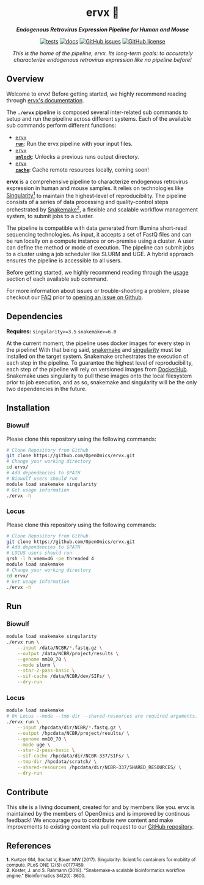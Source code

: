 <div align="center">
   
  <h1>ervx 🔬</h1>
  
  **_Endogenous Retrovirus Expression Pipeline for Human and Mouse_**

  [![tests](https://github.com/OpenOmics/ervx/workflows/tests/badge.svg)](https://github.com/OpenOmics/ervx/actions/workflows/main.yaml) [![docs](https://github.com/OpenOmics/ervx/workflows/docs/badge.svg)](https://github.com/OpenOmics/ervx/actions/workflows/docs.yml) [![GitHub issues](https://img.shields.io/github/issues/OpenOmics/ervx?color=brightgreen)](https://github.com/OpenOmics/ervx/issues)  [![GitHub license](https://img.shields.io/github/license/OpenOmics/ervx)](https://github.com/OpenOmics/ervx/blob/main/LICENSE) 
  
  <i>
    This is the home of the pipeline, ervx. Its long-term goals: to accurately characterize endogenous retrovirus expression like no pipeline before!
  </i>
</div>

## Overview
Welcome to ervx! Before getting started, we highly recommend reading through [ervx's documentation](https://openomics.github.io/ervx/).

The **`./ervx`** pipeline is composed several inter-related sub commands to setup and run the pipeline across different systems. Each of the available sub commands perform different functions: 

 * [<code>ervx <b>run</b></code>](https://openomics.github.io/ervx/usage/run/): Run the ervx pipeline with your input files.
 * [<code>ervx <b>unlock</b></code>](https://openomics.github.io/ervx/usage/unlock/): Unlocks a previous runs output directory.
 * [<code>ervx <b>cache</b></code>](https://openomics.github.io/ervx/usage/cache/): Cache remote resources locally, coming soon!

**ervx** is a comprehensive pipeline to characterize endogenous retrovirus expression in human and mouse samples. It relies on technologies like [Singularity<sup>1</sup>](https://singularity.lbl.gov/) to maintain the highest-level of reproducibility. The pipeline consists of a series of data processing and quality-control steps orchestrated by [Snakemake<sup>2</sup>](https://snakemake.readthedocs.io/en/stable/), a flexible and scalable workflow management system, to submit jobs to a cluster.

The pipeline is compatible with data generated from Illumina short-read sequencing technologies. As input, it accepts a set of FastQ files and can be run locally on a compute instance or on-premise using a cluster. A user can define the method or mode of execution. The pipeline can submit jobs to a cluster using a job scheduler like SLURM and UGE. A hybrid approach ensures the pipeline is accessible to all users.

Before getting started, we highly recommend reading through the [usage](https://openomics.github.io/ervx/usage/run/) section of each available sub command.

For more information about issues or trouble-shooting a problem, please checkout our [FAQ](https://openomics.github.io/ervx/faq/questions/) prior to [opening an issue on Github](https://github.com/OpenOmics/ervx/issues).

## Dependencies
**Requires:** `singularity>=3.5`  `snakemake>=6.0`

At the current moment, the pipeline uses docker images for every step in the pipeline! With that being said, [snakemake](https://snakemake.readthedocs.io/en/stable/getting_started/installation.html) and [singularity](https://singularity.lbl.gov/all-releases) must be installed on the target system. Snakemake orchestrates the execution of each step in the pipeline. To guarantee the highest level of reproducibility, each step of the pipeline will rely on versioned images from [DockerHub](https://hub.docker.com/orgs/nciccbr/repositories). Snakemake uses singularity to pull these images onto the local filesystem prior to job execution, and as so, snakemake and singularity will be the only two dependencies in the future.

## Installation
### Biowulf
Please clone this repository using the following commands:
```bash
# Clone Repository from Github
git clone https://github.com/OpenOmics/ervx.git
# Change your working directory
cd ervx/
# Add dependencies to $PATH
# Biowulf users should run
module load snakemake singularity
# Get usage information
./ervx -h
```

### Locus
Please clone this repository using the following commands:
```bash
# Clone Repository from Github
git clone https://github.com/OpenOmics/ervx.git
# Add dependencies to $PATH
# LOCUS users should run
qrsh -l h_vmem=4G -pe threaded 4
module load snakemake
# Change your working directory
cd ervx/
# Get usage information
./ervx -h
```

## Run
### Biowulf
```bash
module load snakemake singularity
./ervx run \
    --input /data/NCBR/*.fastq.gz \
    --output /data/NCBR/project/results \
    --genome mm10_70 \
    --mode slurm \
    --star-2-pass-basic \
    --sif-cache /data/NCBR/dev/SIFs/ \
    --dry-run
```

### Locus
```bash
module load snakemake
# On Locus --mode --tmp-dir --shared-resources are required arguments.
./ervx run \
    --input /hpcdata/dir/NCBR/*.fastq.gz \
    --output /hpcdata/NCBR/project/results/ \
    --genome mm10_70 \
    --mode uge \
    --star-2-pass-basic \
    --sif-cache /hpcdata/dir/NCBR-337/SIFs/ \
    --tmp-dir /hpcdata/scratch/ \
    --shared-resources /hpcdata/dir/NCBR-337/SHARED_RESOURCES/ \
    --dry-run
```

## Contribute 
This site is a living document, created for and by members like you. ervx is maintained by the members of OpenOmics and is improved by continous feedback! We encourage you to contribute new content and make improvements to existing content via pull request to our [GitHub repository](https://github.com/OpenOmics/ervx).

## References
<sup>**1.**  Kurtzer GM, Sochat V, Bauer MW (2017). Singularity: Scientific containers for mobility of compute. PLoS ONE 12(5): e0177459.</sup>  
<sup>**2.**  Koster, J. and S. Rahmann (2018). "Snakemake-a scalable bioinformatics workflow engine." Bioinformatics 34(20): 3600.</sup>  
